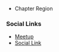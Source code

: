 * Chapter Region

### Social Links
* [Meetup](https://www.meetup.com/OWASP-Helsinki-Chapter/)
* [Social Link](#)
